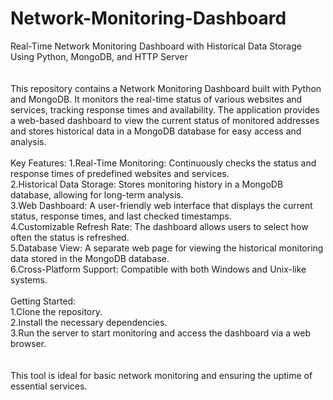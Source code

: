 # Network-Monitoring-Dashboard 
Real-Time Network Monitoring Dashboard with Historical Data Storage Using Python, MongoDB, and HTTP Server
<br>
<br>
<br>
This repository contains a Network Monitoring Dashboard built with Python and MongoDB. It monitors the real-time status of various websites and services, tracking response times and availability. The application provides a web-based dashboard to view the current status of monitored addresses and stores historical data in a MongoDB database for easy access and analysis.
<br>
<br>
Key Features:
1.Real-Time Monitoring: Continuously checks the status and response times of predefined websites and services.<br>
2.Historical Data Storage: Stores monitoring history in a MongoDB database, allowing for long-term analysis.<br>
3.Web Dashboard: A user-friendly web interface that displays the current status, response times, and last checked timestamps.<br>
4.Customizable Refresh Rate: The dashboard allows users to select how often the status is refreshed.<br>
5.Database View: A separate web page for viewing the historical monitoring data stored in the MongoDB database.<br>
6.Cross-Platform Support: Compatible with both Windows and Unix-like systems.
<br>
<br>
Getting Started:<br>
1.Clone the repository.<br>
2.Install the necessary dependencies.<br>
3.Run the server to start monitoring and access the dashboard via a web browser.<br>
<br>
<br>
This tool is ideal for basic network monitoring and ensuring the uptime of essential services.
